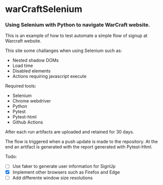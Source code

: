 # warCraftSelenium

### Using Selenium with Python to navigate WarCraft website. 

This is an example of how to test automate a simple flow of signup at Warcraft website. 

This site some challanges when using Selenium such as:
- Nested shadow DOMs
- Load time
- Disabled elements
- Actions requiring javascript execute

Required tools:
- Selenium
- Chrome webdriver
- Python
- Pytest
- Pytest-html
- Github Actions

After each run artifacts are uploaded and retained for 30 days. 

The flow is triggered when a push update is made to the repository. At the end an artifact is generated with the report generated with Pytest-Html.

Todo:
- [ ] Use faker to generate user information for SignUp
- [x] Implement other browsers such as Firefox and Edge
- [ ] Add differente window size resolutions
